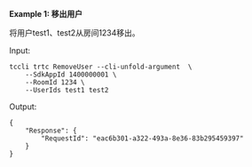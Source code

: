 **Example 1: 移出用户**

将用户test1、test2从房间1234移出。

Input: 

```
tccli trtc RemoveUser --cli-unfold-argument  \
    --SdkAppId 1400000001 \
    --RoomId 1234 \
    --UserIds test1 test2
```

Output: 
```
{
    "Response": {
        "RequestId": "eac6b301-a322-493a-8e36-83b295459397"
    }
}
```

